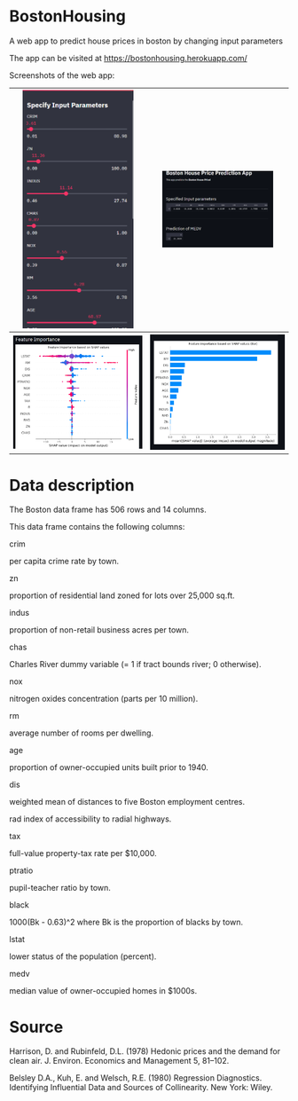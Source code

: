 # BostonHousing
A web app to predict house prices in boston by changing input parameters

The app can be visited at https://bostonhousing.herokuapp.com/

Screenshots of the web app:

<table style="width:100%">
  <tr>
    <th><img src="img/ss1.png" width=200/></th>
    <th><img src="img/ss2.png" width=200/></th>
  </tr>
  <tr>
    <th><img src="img/ss3.png" /></th>
    <th><img src="img/ss4.png" /></th>
  </tr>
 </table>
 
# Data description


The Boston data frame has 506 rows and 14 columns.

This data frame contains the following columns:

crim

per capita crime rate by town.

zn

proportion of residential land zoned for lots over 25,000 sq.ft.

indus

proportion of non-retail business acres per town.

chas

Charles River dummy variable (= 1 if tract bounds river; 0 otherwise).

nox

nitrogen oxides concentration (parts per 10 million).

rm

average number of rooms per dwelling.

age

proportion of owner-occupied units built prior to 1940.

dis

weighted mean of distances to five Boston employment centres.

rad
index of accessibility to radial highways.

tax

full-value property-tax rate per \$10,000.

ptratio

pupil-teacher ratio by town.

black

1000(Bk - 0.63)^2 where Bk is the proportion of blacks by town.

lstat

lower status of the population (percent).

medv

median value of owner-occupied homes in \$1000s.

# Source

Harrison, D. and Rubinfeld, D.L. (1978) Hedonic prices and the demand for clean air. J. Environ. Economics and Management 5, 81–102.

Belsley D.A., Kuh, E. and Welsch, R.E. (1980) Regression Diagnostics. Identifying Influential Data and Sources of Collinearity. New York: Wiley.
 
 
 
 


